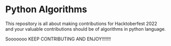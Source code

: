 # Python Algorithms
This repository is all about making contributions for Hacktoberfest 2022
and your valuable contributions should be of algorithms in python language.

Sooooooo KEEP CONTRIBUTING AND ENJOY!!!!!!!
